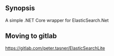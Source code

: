 ## Synopsis

A simple .NET Core wrapper for ElasticSearch.Net

## Moving to gitlab

https://gitlab.com/peter.tasner/ElasticSearchLite
